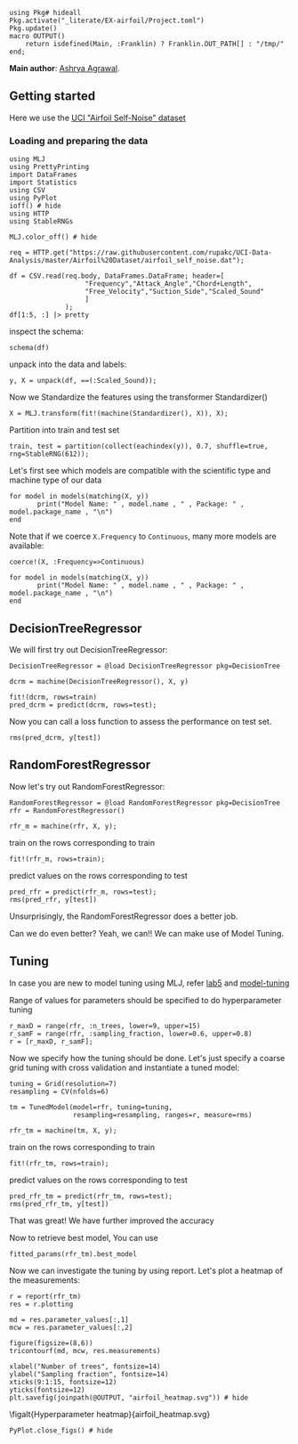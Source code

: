 <!--This file was generated, do not modify it.-->
````julia:ex1
using Pkg# hideall
Pkg.activate("_literate/EX-airfoil/Project.toml")
Pkg.update()
macro OUTPUT()
    return isdefined(Main, :Franklin) ? Franklin.OUT_PATH[] : "/tmp/"
end;
````

**Main author**: [Ashrya Agrawal](https://github.com/ashryaagr).

## Getting started
Here we use the [UCI "Airfoil Self-Noise" dataset](http://archive.ics.uci.edu/ml/datasets/Airfoil+Self-Noise)
### Loading and  preparing the data

````julia:ex2
using MLJ
using PrettyPrinting
import DataFrames
import Statistics
using CSV
using PyPlot
ioff() # hide
using HTTP
using StableRNGs

MLJ.color_off() # hide

req = HTTP.get("https://raw.githubusercontent.com/rupakc/UCI-Data-Analysis/master/Airfoil%20Dataset/airfoil_self_noise.dat");

df = CSV.read(req.body, DataFrames.DataFrame; header=[
                   "Frequency","Attack_Angle","Chord+Length",
                   "Free_Velocity","Suction_Side","Scaled_Sound"
                   ]
              );
df[1:5, :] |> pretty
````

inspect the schema:

````julia:ex3
schema(df)
````

unpack into the data and labels:

````julia:ex4
y, X = unpack(df, ==(:Scaled_Sound));
````

Now we Standardize the features using the transformer Standardizer()

````julia:ex5
X = MLJ.transform(fit!(machine(Standardizer(), X)), X);
````

Partition into train and test set

````julia:ex6
train, test = partition(collect(eachindex(y)), 0.7, shuffle=true, rng=StableRNG(612));
````

Let's first see which models are compatible with the scientific type and machine type of our data

````julia:ex7
for model in models(matching(X, y))
       print("Model Name: " , model.name , " , Package: " , model.package_name , "\n")
end
````

Note that if we coerce `X.Frequency` to `Continuous`, many more models are available:

````julia:ex8
coerce!(X, :Frequency=>Continuous)

for model in models(matching(X, y))
       print("Model Name: " , model.name , " , Package: " , model.package_name , "\n")
end
````

## DecisionTreeRegressor

We will first try out DecisionTreeRegressor:

````julia:ex9
DecisionTreeRegressor = @load DecisionTreeRegressor pkg=DecisionTree

dcrm = machine(DecisionTreeRegressor(), X, y)

fit!(dcrm, rows=train)
pred_dcrm = predict(dcrm, rows=test);
````

Now you can call a loss function to assess the performance on test set.

````julia:ex10
rms(pred_dcrm, y[test])
````

## RandomForestRegressor

Now let's try out RandomForestRegressor:

````julia:ex11
RandomForestRegressor = @load RandomForestRegressor pkg=DecisionTree
rfr = RandomForestRegressor()

rfr_m = machine(rfr, X, y);
````

train on the rows corresponding to train

````julia:ex12
fit!(rfr_m, rows=train);
````

predict values on the rows corresponding to test

````julia:ex13
pred_rfr = predict(rfr_m, rows=test);
rms(pred_rfr, y[test])
````

Unsurprisingly, the RandomForestRegressor does a better job.

Can we do even better? Yeah, we can!! We can make use of Model Tuning.

## Tuning

In case you are new to model tuning using MLJ, refer [lab5](https://alan-turing-institute.github.io/DataScienceTutorials.jl/isl/lab-5/) and [model-tuning](https://alan-turing-institute.github.io/DataScienceTutorials.jl/getting-started/model-tuning/)

Range of values for parameters should be specified to do hyperparameter tuning

````julia:ex14
r_maxD = range(rfr, :n_trees, lower=9, upper=15)
r_samF = range(rfr, :sampling_fraction, lower=0.6, upper=0.8)
r = [r_maxD, r_samF];
````

Now we specify how the tuning should be done. Let's just specify a coarse grid tuning with cross validation and instantiate a tuned model:

````julia:ex15
tuning = Grid(resolution=7)
resampling = CV(nfolds=6)

tm = TunedModel(model=rfr, tuning=tuning,
                resampling=resampling, ranges=r, measure=rms)

rfr_tm = machine(tm, X, y);
````

train on the rows corresponding to train

````julia:ex16
fit!(rfr_tm, rows=train);
````

predict values on the rows corresponding to test

````julia:ex17
pred_rfr_tm = predict(rfr_tm, rows=test);
rms(pred_rfr_tm, y[test])
````

That was great! We have further improved the accuracy

Now to retrieve best model, You can use

````julia:ex18
fitted_params(rfr_tm).best_model
````

Now we can investigate the tuning by using report.
Let's plot a heatmap of the measurements:

````julia:ex19
r = report(rfr_tm)
res = r.plotting

md = res.parameter_values[:,1]
mcw = res.parameter_values[:,2]

figure(figsize=(8,6))
tricontourf(md, mcw, res.measurements)

xlabel("Number of trees", fontsize=14)
ylabel("Sampling fraction", fontsize=14)
xticks(9:1:15, fontsize=12)
yticks(fontsize=12)
plt.savefig(joinpath(@OUTPUT, "airfoil_heatmap.svg")) # hide
````

\figalt{Hyperparameter heatmap}{airfoil_heatmap.svg}

````julia:ex20
PyPlot.close_figs() # hide
````

